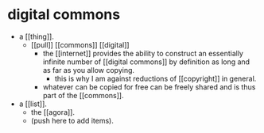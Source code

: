 # digital commons

- a [[thing]].
  - [[pull]] [[commons]] [[digital]]
    - the [[internet]] provides the ability to construct an essentially infinite number of [[digital commons]] by definition as long and as far as you allow copying.
      - this is why I am against reductions of [[copyright]] in general.
    - whatever can be copied for free can be freely shared and is thus part of the [[commons]].
- a [[list]].
  - the [[agora]].
  - (push here to add items).

